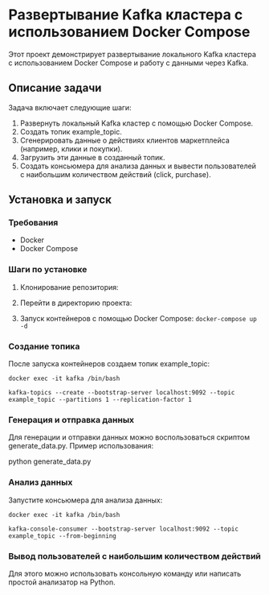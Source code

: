 # Развертывание Kafka кластера с использованием Docker Compose

Этот проект демонстрирует развертывание локального Kafka кластера с использованием Docker Compose и работу с данными через Kafka.

## Описание задачи

Задача включает следующие шаги:
1. Развернуть локальный Kafka кластер с помощью Docker Compose.
2. Создать топик example_topic.
3. Сгенерировать данные о действиях клиентов маркетплейса (например, клики и покупки).
4. Загрузить эти данные в созданный топик.
5. Создать консьюмера для анализа данных и вывести пользователей с наибольшим количеством действий (click, purchase).

## Установка и запуск

### Требования

- Docker
- Docker Compose

### Шаги по установке

1. Клонирование репозитория:
    
   
2. Перейти в директорию проекта:
      

3. Запуск контейнеров с помощью Docker Compose: ``` docker-compose up -d ```
   

### Создание топика

После запуска контейнеров создаем топик example_topic:

``` docker exec -it kafka /bin/bash ```

``` kafka-topics --create --bootstrap-server localhost:9092 --topic example_topic --partitions 1 --replication-factor 1 ```


### Генерация и отправка данных

Для генерации и отправки данных можно воспользоваться скриптом generate_data.py. 
Пример использования:

python generate_data.py


### Анализ данных

Запустите консьюмера для анализа данных:

``` docker exec -it kafka /bin/bash ```

``` kafka-console-consumer --bootstrap-server localhost:9092 --topic example_topic --from-beginning ```


### Вывод пользователей с наибольшим количеством действий

Для этого можно использовать консольную команду или написать простой анализатор на Python.

